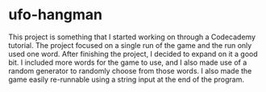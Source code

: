 # ufo-hangman

This project is something that I started working on through a Codecademy tutorial. The project focused on a single run of the game and the run only used one word. After finishing the project, I decided to expand on it a good bit. I included more words for the game to use, and I also made use of a random generator to randomly choose from those words. I also made the game easily re-runnable using a string input at the end of the program.

